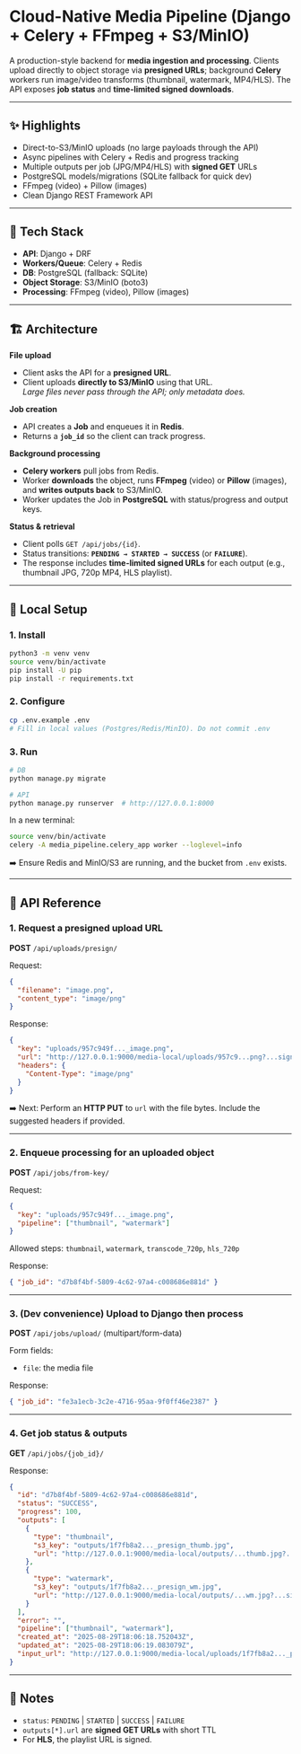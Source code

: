 # Cloud-Native Media Pipeline (Django + Celery + FFmpeg + S3/MinIO)

A production-style backend for **media ingestion and processing**. Clients upload directly to object storage via **presigned URLs**; background **Celery** workers run image/video transforms (thumbnail, watermark, MP4/HLS). The API exposes **job status** and **time-limited signed downloads**.


---

## ✨ Highlights

- Direct-to-S3/MinIO uploads (no large payloads through the API)
- Async pipelines with Celery + Redis and progress tracking
- Multiple outputs per job (JPG/MP4/HLS) with **signed GET** URLs
- PostgreSQL models/migrations (SQLite fallback for quick dev)
- FFmpeg (video) + Pillow (images)
- Clean Django REST Framework API

---

## 🧱 Tech Stack

- **API**: Django + DRF  
- **Workers/Queue**: Celery + Redis  
- **DB**: PostgreSQL (fallback: SQLite)  
- **Object Storage**: S3/MinIO (boto3)  
- **Processing**: FFmpeg (video), Pillow (images)

---

## 🏗️ Architecture


**File upload**
- Client asks the API for a **presigned URL**.
- Client uploads **directly to S3/MinIO** using that URL.  
  _Large files never pass through the API; only metadata does._

**Job creation**
- API creates a **Job** and enqueues it in **Redis**.
- Returns a **`job_id`** so the client can track progress.

**Background processing**
- **Celery workers** pull jobs from Redis.
- Worker **downloads** the object, runs **FFmpeg** (video) or **Pillow** (images), and **writes outputs back** to S3/MinIO.
- Worker updates the Job in **PostgreSQL** with status/progress and output keys.

**Status & retrieval**
- Client polls `GET /api/jobs/{id}`.
- Status transitions: **`PENDING → STARTED → SUCCESS`** (or **`FAILURE`**).
- The response includes **time-limited signed URLs** for each output (e.g., thumbnail JPG, 720p MP4, HLS playlist).


---

## 🚀 Local Setup

### 1. Install

```bash
python3 -m venv venv
source venv/bin/activate
pip install -U pip
pip install -r requirements.txt
```

### 2. Configure

```bash
cp .env.example .env
# Fill in local values (Postgres/Redis/MinIO). Do not commit .env
```

### 3. Run

```bash
# DB
python manage.py migrate

# API
python manage.py runserver  # http://127.0.0.1:8000
```

In a new terminal:

```bash
source venv/bin/activate
celery -A media_pipeline.celery_app worker --loglevel=info
```

➡️ Ensure Redis and MinIO/S3 are running, and the bucket from `.env` exists.

---

## 🔌 API Reference

### 1. Request a presigned upload URL

**POST** `/api/uploads/presign/`

Request:

```json
{
  "filename": "image.png",
  "content_type": "image/png"
}
```

Response:

```json
{
  "key": "uploads/957c949f..._image.png",
  "url": "http://127.0.0.1:9000/media-local/uploads/957c9...png?...signature...",
  "headers": {
    "Content-Type": "image/png"
  }
}
```

➡️ Next: Perform an **HTTP PUT** to `url` with the file bytes.
Include the suggested headers if provided.

---

### 2. Enqueue processing for an uploaded object

**POST** `/api/jobs/from-key/`

Request:

```json
{
  "key": "uploads/957c949f..._image.png",
  "pipeline": ["thumbnail", "watermark"]
}
```

Allowed steps:
`thumbnail`, `watermark`, `transcode_720p`, `hls_720p`

Response:

```json
{ "job_id": "d7b8f4bf-5809-4c62-97a4-c008686e881d" }
```

---

### 3. (Dev convenience) Upload to Django then process

**POST** `/api/jobs/upload/` (multipart/form-data)

Form fields:

* `file`: the media file

Response:

```json
{ "job_id": "fe3a1ecb-3c2e-4716-95aa-9f0ff46e2387" }
```

---

### 4. Get job status & outputs

**GET** `/api/jobs/{job_id}/`

Response:

```json
{
  "id": "d7b8f4bf-5809-4c62-97a4-c008686e881d",
  "status": "SUCCESS",
  "progress": 100,
  "outputs": [
    {
      "type": "thumbnail",
      "s3_key": "outputs/1f7fb8a2..._presign_thumb.jpg",
      "url": "http://127.0.0.1:9000/media-local/outputs/...thumb.jpg?...signature..."
    },
    {
      "type": "watermark",
      "s3_key": "outputs/1f7fb8a2..._presign_wm.jpg",
      "url": "http://127.0.0.1:9000/media-local/outputs/...wm.jpg?...signature..."
    }
  ],
  "error": "",
  "pipeline": ["thumbnail", "watermark"],
  "created_at": "2025-08-29T18:06:18.752043Z",
  "updated_at": "2025-08-29T18:06:19.083079Z",
  "input_url": "http://127.0.0.1:9000/media-local/uploads/1f7fb8a2..._presign.png"
}
```

---

## 📌 Notes

* `status`: `PENDING` | `STARTED` | `SUCCESS` | `FAILURE`
* `outputs[*].url` are **signed GET URLs** with short TTL
* For **HLS**, the playlist URL is signed.
